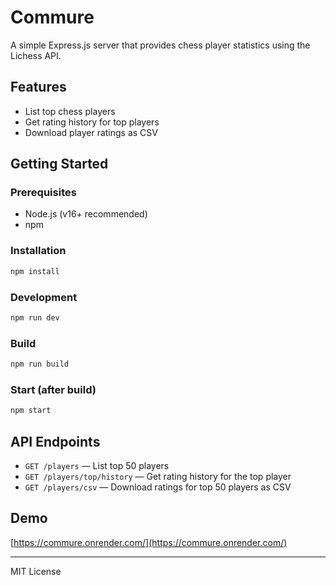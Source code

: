 # Commure

A simple Express.js server that provides chess player statistics using the Lichess API.

## Features

- List top chess players
- Get rating history for top players
- Download player ratings as CSV

## Getting Started

### Prerequisites

- Node.js (v16+ recommended)
- npm

### Installation

```bash
npm install
```

### Development

```bash
npm run dev
```

### Build

```bash
npm run build
```

### Start (after build)

```bash
npm start
```

## API Endpoints

- `GET /players` — List top 50 players
- `GET /players/top/history` — Get rating history for the top player
- `GET /players/csv` — Download ratings for top 50 players as CSV

## Demo

[https://commure.onrender.com/](https://commure.onrender.com/)

---

MIT License
